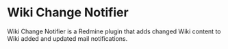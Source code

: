 # Wiki Change Notifier

Wiki Change Notifier is a Redmine plugin that adds changed Wiki
content to Wiki added and updated mail notifications.
